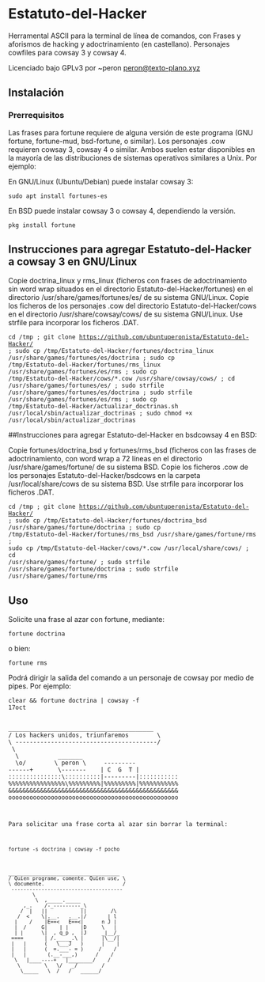 # Estatuto-del-Hacker

Herramental ASCII para la terminal de línea de comandos, con Frases y aforismos de hacking y adoctrinamiento (en castellano). 
Personajes cowfiles para cowsay 3 y cowsay 4.

Licenciado bajo GPLv3 por ~peron <peron@texto-plano.xyz>

## Instalación

### Prerrequisitos
Las frases para fortune requiere de alguna versión de este programa (GNU fortune, fortune-mud, bsd-fortune, o similar). 
Los personajes .cow requieren cowsay 3, cowsay 4 o similar. Ambos suelen estar disponibles en la mayoría de las distribuciones de sistemas operativos similares a Unix. Por ejemplo:

En GNU/Linux (Ubuntu/Debian) puede instalar cowsay 3:

<code bash>sudo apt install fortunes-es</code>

En BSD puede instalar cowsay 3 o cowsay 4, dependiendo la versión.

<code bash>pkg install fortune</code>

## Instrucciones para agregar Estatuto-del-Hacker a cowsay 3 en GNU/Linux

Copie doctrina_linux y rms_linux (ficheros con frases de adoctrinamiento sin word wrap situados en el directorio Estatuto-del-Hacker/fortunes) en el directorio <file>/usr/share/games/fortunes/es/</file> de su sistema GNU/Linux. 
Copie los ficheros de los personajes .cow del directorio <file>Estatuto-del-Hacker/cows</file> en el directorio <file>/usr/share/cowsay/cows/</file> de su sistema GNU/Linux. 
Use strfile para incorporar los ficheros .DAT. 

<code bash>cd /tmp ;
git clone https://github.com/ubuntuperonista/Estatuto-del-Hacker/ ;
sudo cp /tmp/Estatuto-del-Hacker/fortunes/doctrina_linux /usr/share/games/fortunes/es/doctrina ;
sudo cp /tmp/Estatuto-del-Hacker/fortunes/rms_linux /usr/share/games/fortunes/es/rms ;
sudo cp /tmp/Estatuto-del-Hacker/cows/*.cow /usr/share/cowsay/cows/ ;
cd /usr/share/games/fortunes/es/ ;
sudo strfile /usr/share/games/fortunes/es/doctrina ;
sudo strfile /usr/share/games/fortunes/es/rms ;
sudo cp /tmp/Estatuto-del-Hacker/actualizar_doctrinas.sh /usr/local/sbin/actualizar_doctrinas ;
sudo chmod +x /usr/local/sbin/actualizar_doctrinas
</code>

##Instrucciones para agregar Estatuto-del-Hacker en bsdcowsay 4 en BSD:

Copie <file>fortunes/doctrina_bsd</file> y <file>fortunes/rms_bsd</file> (ficheros con las frases de adoctrinamiento, con word wrap a 72 líneas en el directorio <file>/usr/share/games/fortune/</file> de su sistema BSD.
Copie los ficheros <file>.cow</file> de los personajes <file>Estatuto-del-Hacker/bsdcows</file> en la carpeta <file>/usr/local/share/cows</file> de su sistema BSD.
Use strfile para incorporar los ficheros .DAT.

<code bash>cd /tmp ;
git clone https://github.com/ubuntuperonista/Estatuto-del-Hacker/ ;
sudo cp /tmp/Estatuto-del-Hacker/fortunes/doctrina_bsd /usr/share/games/fortune/doctrina ;
sudo cp /tmp/Estatuto-del-Hacker/fortunes/rms_bsd /usr/share/games/fortune/rms ;
sudo cp /tmp/Estatuto-del-Hacker/cows/*.cow /usr/local/share/cows/ ;
cd /usr/share/games/fortune/ ;
sudo strfile /usr/share/games/fortune/doctrina ;
sudo strfile /usr/share/games/fortune/rms</code>
  
## Uso

Solicite una frase al azar con fortune, mediante:

<code bash>fortune doctrina</code>

o bien:

<code bash>fortune rms</code>

Podrá dirigir la salida del comando a un personaje de cowsay por medio de pipes. 
Por ejemplo:

<code bash>clear && fortune doctrina | cowsay -f 17oct</code>

<code>
_________________________________________
/ Los hackers unidos, triunfaremos        \
\ ----------------------------------------/
 \
  \           _______
  \o/        \ peron \     ---------
------+       \-------    | C  G  T |
:::::::::::::::\::::::::::|---------|:::::::::::
%%%%%%%%%%%%%%%%\%%%%%%%%%|%%%%%%%%%|%%%%%%%%%%%
&&&&&&&&&&&&&&&&&&&&&&&&&&&&&&&&&&&&&&&&&&&&&&&&
oooooooooooooooooooooooooooooooooooooooooooooooo
    <o/ ~   \o\  ~o|  o/    o  _____   _o
     |  +o   |    |   |     |\|chori|   |\
    /\  /z   /\   /\  /\   /\  o   o    /\</code>

Para solicitar una frase corta al azar sin borrar la terminal:

<code bash>fortune -s doctrina | cowsay -f pocho</code>

<code>
_____________________________________
/ Quien programe, comente. Quien use, \
\ documente.                          /
 -------------------------------------
        \
         \  ,_____._____
     ,_.    /-_---------_\
    /  |   ||           ||        /\
   /  <    \|.__.   .__.|/       | l
  |    /    |E==<   E==<|      n J |
  |  /     G|    | |    |D     \   |
  | |      \|  , q_p ,  |J     _|__/_
 ====       | /._____.\ |      |\__/|
 |   |      (   \___J   )      |    |
 |   |      (  =.___- = )     /    /
 |   |       (.__-___,)      /    /
  \   |____----+   |________/    /
   \        \   \/   _/        /
    \_____   \  /   /   ______/</code>
